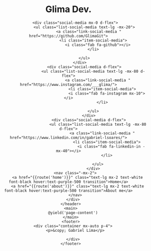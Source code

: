 <!DOCTYPE html>
<html lang="en" dir="ltr">
  <head>
    <meta charset="utf-8">
    <meta name="viewport" content="width=device-width, initial-scale=1.0">
    <meta http-equiv="X-UA-Compatible" content="ie=edge">
    <title>Gabriel Lima</title>
    <link rel="stylesheet" href="{{ asset('css/app.css') }}"/>
    <!-- https://stackpath.bootstrapcdn.com/font-awesome/4.7.0/css/font-awesome.min.css -->
    <link rel="stylesheet" href="https://use.fontawesome.com/releases/v5.8.2/css/all.css"
      integrity="sha384-oS3vJWv+0UjzBfQzYUhtDYW+Pj2yciDJxpsK1OYPAYjqT085Qq/1cq5FLXAZQ7Ay" crossorigin="anonymous">


  </head>
  <body class="bg-gray-700 text-white">
      <header class="fixed bg-gray-700 top-0 left-0 right-0 z-50">
        <div class="container mx-auto flex justify-between p-4">
          <h1 class="text-xl font-black color-purple">Glima<span class="text-purple-500 shadow-ls"> Dev.</span></h1>

          <div class="social-media mx-0 d-flex">
                  <ul class="list-social-media text-lg -mx-20">
                      <a class="link-social-media " href="https://github.com/GlimaGit">
                          <li class="item-social-media">
                              <i class="fab fa-github"></i>
                          </li>

                  </ul>
              </div>
                  <div class="social-media d-flex">
                          <ul class="list-social-media text-lg -mx-80 d-flex">
                              <a class="link-social-media " href="https://www.instagram.com/___glima/">
                                  <li class="item-social-media">
                                      <i class="fab fa-instagram mx-10"></i>
                                  </li>

                          </ul>
                      </div>
                      <div class="social-media d-flex">
                              <ul class="list-social-media text-lg -mx-80 d-flex">
                                  <a class="link-social-media " href="https://www.linkedin.com/in/gabriel-lsoares/">
                                      <li class="item-social-media">
                                          <i class="fab fa-linkedin-in -mx-40"></i>
                                      </li>

                              </ul>
                          </div>
          <nav class="-mx-2">
            <a href="{{route('home')}}" class="text-lg mx-2 text-white font-black hover:text-purple-500 transition">Home</a>
            <a href="{{route('about')}}" class="text-lg mx-2 text-white font-black hover:text-purple-500 transition">About me</a>
          </nav>
        </div>
      </header>
      <main>
        @yield('page-content')
      </main>
      <footer>
        <div class="container mx-auto p-4">
          <p>&copy; Gabriel Lima</p>

        </div>
      </footer>
  </body>
</html>

